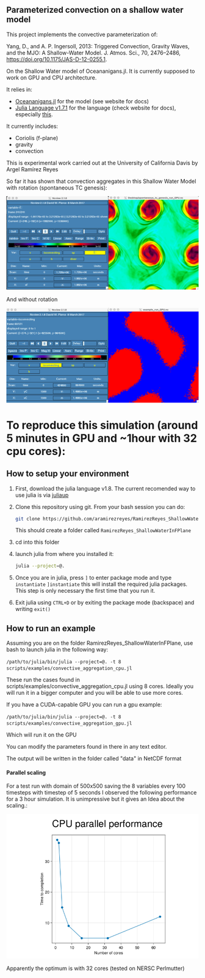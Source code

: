 ## Parameterized convection on a shallow water model

This project implements the convective parameterization of:

Yang, D., and A. P. Ingersoll, 2013: Triggered Convection, Gravity Waves, and the MJO: A Shallow-Water Model. J. Atmos. Sci., 70, 2476–2486, https://doi.org/10.1175/JAS-D-12-0255.1.

On the Shallow Water model of Oceananigans.jl. It is currently supposed to work on GPU and CPU architecture.

It relies in:
- [Oceananigans.jl](https://github.com/CliMA/Oceananigans.jl) for the model (see website for docs)
- [Julia Language v1.7.1](https://docs.julialang.org/en/v1.7.1/) for the language (check website for docs), especially [this](https://docs.julialang.org/en/v1.7.1/manual/getting-started/).

It currently includes:
- Coriolis (f-plane)
- gravity
- convection

This is experimental work carried out at the University of California Davis by Argel Ramírez Reyes

So far it has shown that convection aggregates in this Shallow Water Model with rotation (spontaneous TC genesis):

![TCs](spontaneous_tc_genesis.png)

And without rotation

![Aggregation](aggreg.png)

# To reproduce this simulation (around 5 minutes in GPU and ~1hour with 32 cpu cores):

## How to setup your environment
1. First, download the julia language v1.8. The current recomended way to use julia is via [juliaup](https://github.com/JuliaLang/juliaup)
1. Clone this repository using git. From your bash session you can do:


    ```bash
    git clone https://github.com/aramirezreyes/RamirezReyes_ShallowWaterInFPlane --branch arr_dissertation --single-branch
    ```

    This should create a folder called `RamirezReyes_ShallowWaterInFPlane`

1. cd into this folder
1. launch julia from where you installed it:

    ```bash
    julia --project=@.
    ```

1. Once you are in julia, press `]` to enter package mode and type `instantiate`
    `]instantiate`
    this will install the required julia packages. This step is only necessary the first time that you run it.
1. Exit julia using `CTRL+D` or by exiting the package mode (backspace) and writing `exit()`

## How to run an example
Assuming you are on the folder RamirezReyes_ShallowWaterInFPlane, use bash to launch julia in the following way:

`/path/to/julia/bin/julia --project=@. -t 8 scripts/examples/convective_aggregation_cpu.jl`

These run the cases found in scripts/examples/convective_aggregation_cpu.jl using 8 cores. Ideally you will run it in a bigger computer and you will be able to use more cores.

If you have a CUDA-capable GPU you can run a gpu example:

`/path/to/julia/bin/julia --project=@. -t 8 scripts/examples/convective_aggregation_gpu.jl`

Which will run it on the GPU

You can modify the parameters found in there in any text editor.

The output will be written in the folder called "data" in NetCDF format

#### Parallel scaling
For a test run with domain of 500x500 saving the 8 variables every 100 timesteps with timestep of 5 seconds I observed the following performance for a 3 hour simulation. It is unimpressive but it gives an Idea about the scaling.:

![Scaling](scaling_cpu.png)

Apparently the optimum is with 32 cores (tested on NERSC Perlmutter)